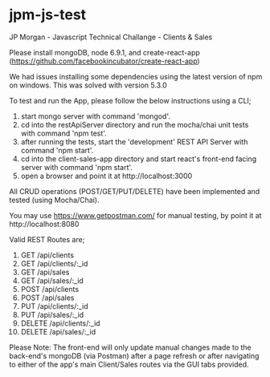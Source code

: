 # jpm-js-test
JP Morgan - Javascript Technical Challange - Clients &amp; Sales

Please install mongoDB, node 6.9.1, and create-react-app (https://github.com/facebookincubator/create-react-app)

We had issues installing some dependencies using the latest version of npm on windows. This was solved with version 5.3.0

To test and run the App, please follow the below instructions using a CLI;

1) start mongo server with command 'mongod'.
2) cd into the restApiServer directory and run the mocha/chai unit tests with command 'npm test'.
3) after running the tests, start the 'development' REST API Server with command 'npm start'.
4) cd into the client-sales-app directory and start react's front-end facing server with command 'npm start'.
5) open a browser and point it at http://localhost:3000

All CRUD operations (POST/GET/PUT/DELETE) have been implemented and tested (using Mocha/Chai).

You may use https://www.getpostman.com/ for manual testing, by point it at http://localhost:8080

Valid REST Routes are;
1) GET /api/clients
2) GET /api/clients/:_id
3) GET /api/sales
4) GET /api/sales/:_id
5) POST /api/clients
6) POST /api/sales
7) PUT /api/clients/:_id
8) PUT /api/sales/:_id
9) DELETE /api/clients/:_id
10) DELETE /api/sales/:_id

Please Note: The front-end will only update manual changes made to the back-end's mongoDB (via Postman) after a page refresh or after navigating to either of the app's main Client/Sales routes via the GUI tabs provided.

